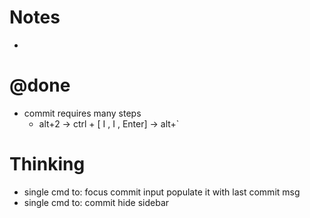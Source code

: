 # Notes

-

# @done

- commit requires many steps
  - alt+2 -> ctrl + [ I , I , Enter] -> alt+`

# Thinking

- single cmd to:
  focus commit input
  populate it with last commit msg
- single cmd to:
  commit
  hide sidebar
